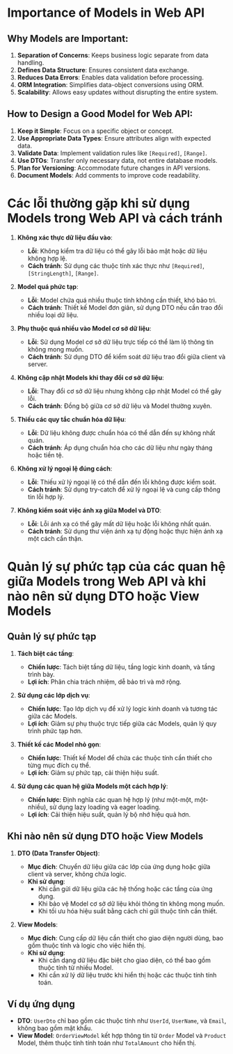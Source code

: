 # Importance of Models in Web API

## Why Models are Important:
1. **Separation of Concerns**: Keeps business logic separate from data handling.
2. **Defines Data Structure**: Ensures consistent data exchange.
3. **Reduces Data Errors**: Enables data validation before processing.
4. **ORM Integration**: Simplifies data-object conversions using ORM.
5. **Scalability**: Allows easy updates without disrupting the entire system.

## How to Design a Good Model for Web API:
1. **Keep it Simple**: Focus on a specific object or concept.
2. **Use Appropriate Data Types**: Ensure attributes align with expected data.
3. **Validate Data**: Implement validation rules like `[Required]`, `[Range]`.
4. **Use DTOs**: Transfer only necessary data, not entire database models.
5. **Plan for Versioning**: Accommodate future changes in API versions.
6. **Document Models**: Add comments to improve code readability.

# Các lỗi thường gặp khi sử dụng Models trong Web API và cách tránh

1. **Không xác thực dữ liệu đầu vào**:
   - **Lỗi**: Không kiểm tra dữ liệu có thể gây lỗi bảo mật hoặc dữ liệu không hợp lệ.
   - **Cách tránh**: Sử dụng các thuộc tính xác thực như `[Required]`, `[StringLength]`, `[Range]`.

2. **Model quá phức tạp**:
   - **Lỗi**: Model chứa quá nhiều thuộc tính không cần thiết, khó bảo trì.
   - **Cách tránh**: Thiết kế Model đơn giản, sử dụng DTO nếu cần trao đổi nhiều loại dữ liệu.

3. **Phụ thuộc quá nhiều vào Model cơ sở dữ liệu**:
   - **Lỗi**: Sử dụng Model cơ sở dữ liệu trực tiếp có thể làm lộ thông tin không mong muốn.
   - **Cách tránh**: Sử dụng DTO để kiểm soát dữ liệu trao đổi giữa client và server.

4. **Không cập nhật Models khi thay đổi cơ sở dữ liệu**:
   - **Lỗi**: Thay đổi cơ sở dữ liệu nhưng không cập nhật Model có thể gây lỗi.
   - **Cách tránh**: Đồng bộ giữa cơ sở dữ liệu và Model thường xuyên.

5. **Thiếu các quy tắc chuẩn hóa dữ liệu**:
   - **Lỗi**: Dữ liệu không được chuẩn hóa có thể dẫn đến sự không nhất quán.
   - **Cách tránh**: Áp dụng chuẩn hóa cho các dữ liệu như ngày tháng hoặc tiền tệ.

6. **Không xử lý ngoại lệ đúng cách**:
   - **Lỗi**: Thiếu xử lý ngoại lệ có thể dẫn đến lỗi không được kiểm soát.
   - **Cách tránh**: Sử dụng try-catch để xử lý ngoại lệ và cung cấp thông tin lỗi hợp lý.

7. **Không kiểm soát việc ánh xạ giữa Model và DTO**:
   - **Lỗi**: Lỗi ánh xạ có thể gây mất dữ liệu hoặc lỗi không nhất quán.
   - **Cách tránh**: Sử dụng thư viện ánh xạ tự động hoặc thực hiện ánh xạ một cách cẩn thận.

# Quản lý sự phức tạp của các quan hệ giữa Models trong Web API và khi nào nên sử dụng DTO hoặc View Models

## Quản lý sự phức tạp

1. **Tách biệt các tầng**:
   - **Chiến lược**: Tách biệt tầng dữ liệu, tầng logic kinh doanh, và tầng trình bày.
   - **Lợi ích**: Phân chia trách nhiệm, dễ bảo trì và mở rộng.

2. **Sử dụng các lớp dịch vụ**:
   - **Chiến lược**: Tạo lớp dịch vụ để xử lý logic kinh doanh và tương tác giữa các Models.
   - **Lợi ích**: Giảm sự phụ thuộc trực tiếp giữa các Models, quản lý quy trình phức tạp hơn.

3. **Thiết kế các Model nhỏ gọn**:
   - **Chiến lược**: Thiết kế Model để chứa các thuộc tính cần thiết cho từng mục đích cụ thể.
   - **Lợi ích**: Giảm sự phức tạp, cải thiện hiệu suất.

4. **Sử dụng các quan hệ giữa Models một cách hợp lý**:
   - **Chiến lược**: Định nghĩa các quan hệ hợp lý (như một-một, một-nhiều), sử dụng lazy loading và eager loading.
   - **Lợi ích**: Cải thiện hiệu suất, quản lý bộ nhớ hiệu quả hơn.

## Khi nào nên sử dụng DTO hoặc View Models

1. **DTO (Data Transfer Object)**:
   - **Mục đích**: Chuyển dữ liệu giữa các lớp của ứng dụng hoặc giữa client và server, không chứa logic.
   - **Khi sử dụng**:
     - Khi cần gửi dữ liệu giữa các hệ thống hoặc các tầng của ứng dụng.
     - Khi bảo vệ Model cơ sở dữ liệu khỏi thông tin không mong muốn.
     - Khi tối ưu hóa hiệu suất bằng cách chỉ gửi thuộc tính cần thiết.

2. **View Models**:
   - **Mục đích**: Cung cấp dữ liệu cần thiết cho giao diện người dùng, bao gồm thuộc tính và logic cho việc hiển thị.
   - **Khi sử dụng**:
     - Khi cần dạng dữ liệu đặc biệt cho giao diện, có thể bao gồm thuộc tính từ nhiều Model.
     - Khi cần xử lý dữ liệu trước khi hiển thị hoặc các thuộc tính tính toán.

## Ví dụ ứng dụng

- **DTO**: `UserDto` chỉ bao gồm các thuộc tính như `UserId`, `UserName`, và `Email`, không bao gồm mật khẩu.
- **View Model**: `OrderViewModel` kết hợp thông tin từ `Order` Model và `Product` Model, thêm thuộc tính tính toán như `TotalAmount` cho hiển thị.
